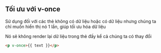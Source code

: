 ## Tối ưu với v-once
Sử dụng đối với các thẻ không có dữ liệu hoặc có dữ liệu nhưng chúng ta chỉ muốn hiển thị nó 1 lần, giúp tối ưu hóa dữ liệu

Nó sẽ không render lại dữ liệu trong thẻ đấy kể cả chúng ta có thay đổi
```html
<p v-once>{{ text }}</p>
```